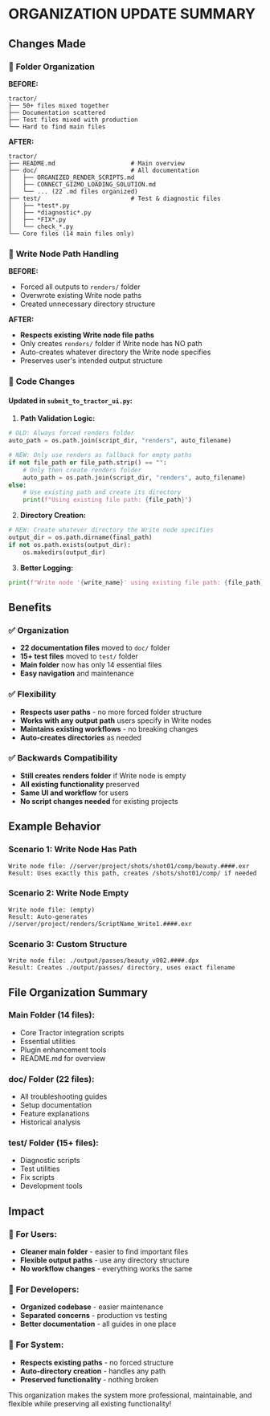 # ORGANIZATION UPDATE SUMMARY

## Changes Made

### 📁 **Folder Organization**

**BEFORE:**
```
tractor/
├── 50+ files mixed together
├── Documentation scattered
├── Test files mixed with production
└── Hard to find main files
```

**AFTER:**
```
tractor/
├── README.md                     # Main overview
├── doc/                          # All documentation
│   ├── ORGANIZED_RENDER_SCRIPTS.md
│   ├── CONNECT_GIZMO_LOADING_SOLUTION.md
│   └── ... (22 .md files organized)
├── test/                         # Test & diagnostic files
│   ├── *test*.py
│   ├── *diagnostic*.py  
│   ├── *FIX*.py
│   └── check_*.py
└── Core files (14 main files only)
```

### 🎯 **Write Node Path Handling**

**BEFORE:**
- Forced all outputs to `renders/` folder
- Overwrote existing Write node paths
- Created unnecessary directory structure

**AFTER:**
- **Respects existing Write node file paths**
- Only creates `renders/` folder if Write node has NO path
- Auto-creates whatever directory the Write node specifies
- Preserves user's intended output structure

### 📝 **Code Changes**

#### Updated in `submit_to_tractor_ui.py`:

1. **Path Validation Logic:**
```python
# OLD: Always forced renders folder
auto_path = os.path.join(script_dir, "renders", auto_filename)

# NEW: Only use renders as fallback for empty paths
if not file_path or file_path.strip() == "":
    # Only then create renders folder
    auto_path = os.path.join(script_dir, "renders", auto_filename)
else:
    # Use existing path and create its directory
    print(f"Using existing file path: {file_path}")
```

2. **Directory Creation:**
```python
# NEW: Create whatever directory the Write node specifies
output_dir = os.path.dirname(final_path)
if not os.path.exists(output_dir):
    os.makedirs(output_dir)
```

3. **Better Logging:**
```python
print(f"Write node '{write_name}' using existing file path: {file_path}")
```

## Benefits

### ✅ **Organization**
- **22 documentation files** moved to `doc/` folder
- **15+ test files** moved to `test/` folder  
- **Main folder** now has only 14 essential files
- **Easy navigation** and maintenance

### ✅ **Flexibility**
- **Respects user paths** - no more forced folder structure
- **Works with any output path** users specify in Write nodes
- **Maintains existing workflows** - no breaking changes
- **Auto-creates directories** as needed

### ✅ **Backwards Compatibility**  
- **Still creates renders folder** if Write node is empty
- **All existing functionality** preserved
- **Same UI and workflow** for users
- **No script changes needed** for existing projects

## Example Behavior

### **Scenario 1: Write Node Has Path**
```
Write node file: //server/project/shots/shot01/comp/beauty.####.exr
Result: Uses exactly this path, creates /shots/shot01/comp/ if needed
```

### **Scenario 2: Write Node Empty**
```
Write node file: (empty)
Result: Auto-generates //server/project/renders/ScriptName_Write1.####.exr
```

### **Scenario 3: Custom Structure**
```
Write node file: ./output/passes/beauty_v002.####.dpx
Result: Creates ./output/passes/ directory, uses exact filename
```

## File Organization Summary

### **Main Folder (14 files):**
- Core Tractor integration scripts
- Essential utilities
- Plugin enhancement tools
- README.md for overview

### **doc/ Folder (22 files):**
- All troubleshooting guides
- Setup documentation  
- Feature explanations
- Historical analysis

### **test/ Folder (15+ files):**
- Diagnostic scripts
- Test utilities
- Fix scripts
- Development tools

## Impact

### 🎯 **For Users:**
- **Cleaner main folder** - easier to find important files
- **Flexible output paths** - use any directory structure
- **No workflow changes** - everything works the same

### 🎯 **For Developers:**
- **Organized codebase** - easier maintenance
- **Separated concerns** - production vs testing
- **Better documentation** - all guides in one place

### 🎯 **For System:**
- **Respects existing paths** - no forced structure
- **Auto-directory creation** - handles any path
- **Preserved functionality** - nothing broken

This organization makes the system more professional, maintainable, and flexible while preserving all existing functionality!
